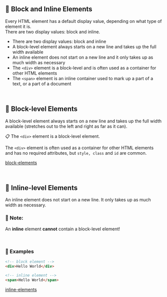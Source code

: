 ## :notebook_with_decorative_cover: Block and Inline Elements

Every HTML element has a default display value, depending on what type of element it is.    
There are two display values: block and inline.


- There are two display values: block and inline
- A block-level element always starts on a new line and takes up the full width available
- An inline element does not start on a new line and it only takes up as much width as necessary
- The `<div>` element is a block-level and is often used as a container for other HTML elements
- The `<span>` element is an inline container used to mark up a part of a text, or a part of a document


<br>

## :book: Block-level Elements

A block-level element always starts on a new line and takes up the full width available (stretches out to the left and right as far as it can).

:clipboard: The `<div>` element is a block-level element.

The `<div>` element is often used as a container for other HTML elements and has no required attributes, but `style, class` and `id` are common.

[block-elements](block-elements.md)

<br>

## :book: Inline-level Elements

An inline element does not start on a new line. 
It only takes up as much width as necessary.

###  :memo: Note: 
An **inline** element **cannot** contain a block-level element!

<br>

###  :page_facing_up: Examples

```html
<!-- block element -->
<div>Hello World</div> 

<!-- inline element -->
<span>Hello World</span> 

```

[inline-elements](inline-elements.md)